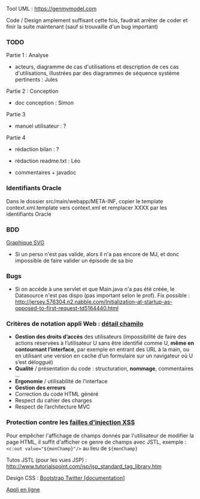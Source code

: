 Tool UML : https://genmymodel.com


Code / Design amplement suffisant cette fois, faudrait arrêter de coder et finir la suite maintenant (sauf si trouvaille d'un bug important)

### TODO

Partie 1 : Analyse
- acteurs, diagramme de cas d'utilisations et description de ces cas d'utilisations, illustrées par des diagrammes de séquence système pertinents : Jules

Partie 2 : Conception
- doc conception : Simon

Partie 3
- manuel utilisateur : ?

Partie 4
- rédaction bilan : ?


- rédaction readme.txt : Léo

- commentaires + javadoc


### Identifiants Oracle

Dans le dossier src/main/webapp/META-INF, copier le template context.xml.template vers context.xml et remplacer XXXX par les identifiants Oracle


### BDD

[Graphique SVG](https://github.com/leogouttefarde/rpg/blob/master/bdd.svg)
- Si un perso n'est pas valide, alors il n'a pas encore de MJ, et donc impossible de faire valider un épisode de sa bio


### Bugs

- Si on accède à une servlet et que Main.java n'a pas été créée, le Datasource n'est pas dispo (pas important selon le prof). Fix possible : http://jersey.576304.n2.nabble.com/Initialization-at-startup-as-opposed-to-first-request-td5164440.html


### Critères de notation appli Web : [détail chamilo](http://chamilo2.grenet.fr/inp/courses/ENSIMAG4MMCAWEB/)
- **Gestion des droits d’accès** des utilisateurs (impossibilité de faire des actions réservées à l’utilisateur U sans être identifié comme U, **même en contournant l’interface**, par exemple en entrant des URL à la main, ou en utilisant une version en cache d’un formulaire sur un navigateur où U s’est déloggué)
- **Qualité** / présentation du code : structuration, **nommage**, commentaires ...
- **Ergonomie** / utilisabilité de l’interface
- **Gestion des erreurs**
- Correction du code HTML généré
- Respect du cahier des charges
- Respect de l’architecture MVC


### Protection contre les [failles d'injection XSS](https://fr.wikipedia.org/wiki/Cross-site_scripting)

Pour empêcher l'affichage de champs donnés par l'utilisateur de modifier la page HTML, il suffit d'afficher ce genre de champs avec JSTL, exemple : ```<c:out value="${monChamp}"/>``` au lieu de ```${monChamp}```


Tutos JSTL (pour les vues JSP) : http://www.tutorialspoint.com/jsp/jsp_standard_tag_library.htm

Design CSS : [Bootstrap Twitter [documentation]](http://getbootstrap.com/)



[Appli en ligne](http://rpg-723.rhcloud.com)
